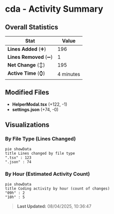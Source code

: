 # cda - Activity Summary 

## Overall Statistics

| Stat                   | Value                                                             |
| ---------------------- | ----------------------------------------------------------------- |
| **Lines Added** (➕)   | 196                                          |
| **Lines Removed** (➖) | 1                                        |
| **Net Change** (↕)    | 195                |
| **Active Time** (⌚)   | 4 minutes |


## Modified Files
- **HelperModal.tsx** (+122, -1)
- **settings.json** (+74, -0)

## Visualizations

### By File Type (Lines Changed)

```mermaid
pie showData
title Lines changed by file type
".tsx" : 123
".json" : 74
```

### By Hour (Estimated Activity Count)

```mermaid
pie showData
title Coding activity by hour (count of changes)
"09h" : 2
"10h" : 5
```


> **Last Updated:** 08/04/2025, 10:36:47